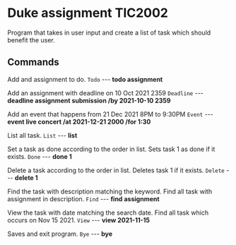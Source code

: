 # Duke assignment TIC2002

Program that takes in user input and create a list of task which should benefit the user.

## Commands
Add and assignment to do.
`Todo` --- **todo assignment**

Add an assignment with deadline on 10 Oct 2021 2359
`Deadline` --- **deadline assignment submission /by 2021-10-10 2359**

Add an event that happens from 21 Dec 2021 8PM to 9:30PM
`Event` --- **event live concert /at 2021-12-21 2000 /for 1:30**

List all task.
`List` --- **list**

Set a task as done according to the order in list. Sets task 1 as done if it exists.
`Done` --- **done 1**

Delete a task according to the order in list. Deletes task 1 if it exists.
`Delete` --- **delete 1**

Find the task with description matching the keyword. Find all task with assignment in description.
`Find` --- **find assignment**

View the task with date matching the search date. Find all task which occurs on Nov 15 2021.
`View` --- **view 2021-11-15**

Saves and exit program.
`Bye` --- **bye**

